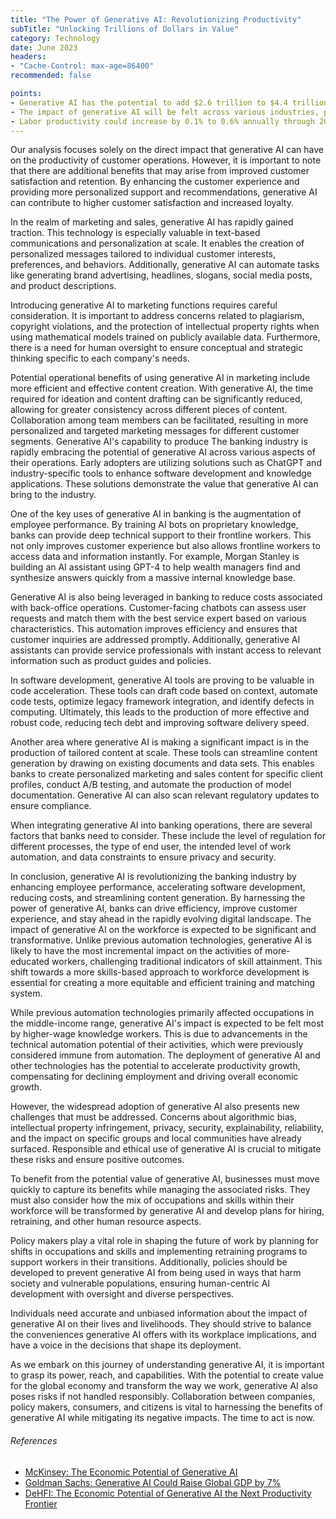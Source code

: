 ```yaml
---
title: "The Power of Generative AI: Revolutionizing Productivity"
subTitle: "Unlocking Trillions of Dollars in Value"
category: Technology
date: June 2023
headers:
- "Cache-Control: max-age=86400"
recommended: false 

points:
- Generative AI has the potential to add $2.6 trillion to $4.4 trillion annually to the global economy, significantly boosting productivity and economic growth.
- The impact of generative AI will be felt across various industries, particularly in customer operations, marketing and sales, software engineering, and research and development.
- Labor productivity could increase by 0.1% to 0.6% annually through 2040, with the potential for significant automation of work.
---
```


Our analysis focuses solely on the direct impact that generative AI can have on the productivity of customer operations. However, it is important to note that there are additional benefits that may arise from improved customer satisfaction and retention. By enhancing the customer experience and providing more personalized support and recommendations, generative AI can contribute to higher customer satisfaction and increased loyalty.

In the realm of marketing and sales, generative AI has rapidly gained traction. This technology is especially valuable in text-based communications and personalization at scale. It enables the creation of personalized messages tailored to individual customer interests, preferences, and behaviors. Additionally, generative AI can automate tasks like generating brand advertising, headlines, slogans, social media posts, and product descriptions.

Introducing generative AI to marketing functions requires careful consideration. It is important to address concerns related to plagiarism, copyright violations, and the protection of intellectual property rights when using mathematical models trained on publicly available data. Furthermore, there is a need for human oversight to ensure conceptual and strategic thinking specific to each company's needs.

Potential operational benefits of using generative AI in marketing include more efficient and effective content creation. With generative AI, the time required for ideation and content drafting can be significantly reduced, allowing for greater consistency across different pieces of content. Collaboration among team members can be facilitated, resulting in more personalized and targeted marketing messages for different customer segments. Generative AI's capability to produce The banking industry is rapidly embracing the potential of generative AI across various aspects of their operations. Early adopters are utilizing solutions such as ChatGPT and industry-specific tools to enhance software development and knowledge applications. These solutions demonstrate the value that generative AI can bring to the industry.

One of the key uses of generative AI in banking is the augmentation of employee performance. By training AI bots on proprietary knowledge, banks can provide deep technical support to their frontline workers. This not only improves customer experience but also allows frontline workers to access data and information instantly. For example, Morgan Stanley is building an AI assistant using GPT-4 to help wealth managers find and synthesize answers quickly from a massive internal knowledge base.

Generative AI is also being leveraged in banking to reduce costs associated with back-office operations. Customer-facing chatbots can assess user requests and match them with the best service expert based on various characteristics. This automation improves efficiency and ensures that customer inquiries are addressed promptly. Additionally, generative AI assistants can provide service professionals with instant access to relevant information such as product guides and policies.

In software development, generative AI tools are proving to be valuable in code acceleration. These tools can draft code based on context, automate code tests, optimize legacy framework integration, and identify defects in computing. Ultimately, this leads to the production of more effective and robust code, reducing tech debt and improving software delivery speed.

Another area where generative AI is making a significant impact is in the production of tailored content at scale. These tools can streamline content generation by drawing on existing documents and data sets. This enables banks to create personalized marketing and sales content for specific client profiles, conduct A/B testing, and automate the production of model documentation. Generative AI can also scan relevant regulatory updates to ensure compliance.

When integrating generative AI into banking operations, there are several factors that banks need to consider. These include the level of regulation for different processes, the type of end user, the intended level of work automation, and data constraints to ensure privacy and security.

In conclusion, generative AI is revolutionizing the banking industry by enhancing employee performance, accelerating software development, reducing costs, and streamlining content generation. By harnessing the power of generative AI, banks can drive efficiency, improve customer experience, and stay ahead in the rapidly evolving digital landscape. The impact of generative AI on the workforce is expected to be significant and transformative. Unlike previous automation technologies, generative AI is likely to have the most incremental impact on the activities of more-educated workers, challenging traditional indicators of skill attainment. This shift towards a more skills-based approach to workforce development is essential for creating a more equitable and efficient training and matching system. 

While previous automation technologies primarily affected occupations in the middle-income range, generative AI's impact is expected to be felt most by higher-wage knowledge workers. This is due to advancements in the technical automation potential of their activities, which were previously considered immune from automation. The deployment of generative AI and other technologies has the potential to accelerate productivity growth, compensating for declining employment and driving overall economic growth.

However, the widespread adoption of generative AI also presents new challenges that must be addressed. Concerns about algorithmic bias, intellectual property infringement, privacy, security, explainability, reliability, and the impact on specific groups and local communities have already surfaced. Responsible and ethical use of generative AI is crucial to mitigate these risks and ensure positive outcomes. 

To benefit from the potential value of generative AI, businesses must move quickly to capture its benefits while managing the associated risks. They must also consider how the mix of occupations and skills within their workforce will be transformed by generative AI and develop plans for hiring, retraining, and other human resource aspects. 

Policy makers play a vital role in shaping the future of work by planning for shifts in occupations and skills and implementing retraining programs to support workers in their transitions. Additionally, policies should be developed to prevent generative AI from being used in ways that harm society and vulnerable populations, ensuring human-centric AI development with oversight and diverse perspectives.

Individuals need accurate and unbiased information about the impact of generative AI on their lives and livelihoods. They should strive to balance the conveniences generative AI offers with its workplace implications, and have a voice in the decisions that shape its deployment. 

As we embark on this journey of understanding generative AI, it is important to grasp its power, reach, and capabilities. With the potential to create value for the global economy and transform the way we work, generative AI also poses risks if not handled responsibly. Collaboration between companies, policy makers, consumers, and citizens is vital to harnessing the benefits of generative AI while mitigating its negative impacts. The time to act is now.


###### References
- [McKinsey: The Economic Potential of Generative AI](https://www.mckinsey.com/capabilities/mckinsey-digital/our-insights/the-economic-potential-of-generative-ai-the-next-productivity-frontier)
- [Goldman Sachs: Generative AI Could Raise Global GDP by 7%](https://www.goldmansachs.com/intelligence/pages/generative-ai-could-raise-global-gdp-by-7-percent.html)
- [DeHFI: The Economic Potential of Generative AI the Next Productivity Frontier](https://www.dehfi.com/articles/the-economic-potential-of-generative-ai-the-next-productivity-frontier)